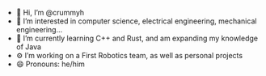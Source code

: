 - 👋 Hi, I’m @crummyh
- 👀 I’m interested in computer science, electrical engineering, mechanical engineering...
- 🌱 I’m currently learning C++ and Rust, and am expanding my knowledge of Java
- ⚙️ I’m working on a First Robotics team, as well as personal projects
- 😄 Pronouns: he/him
